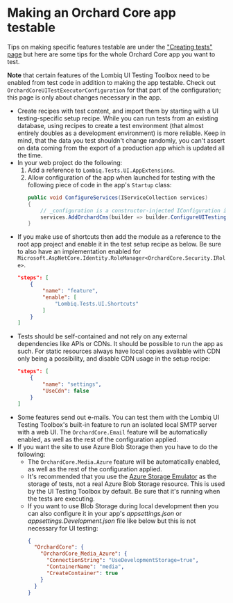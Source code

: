 # Making an Orchard Core app testable



Tips on making specific features testable are under the ["Creating tests" page](CreatingTests.md) but here are some tips for the whole Orchard Core app you want to test.

**Note** that certain features of the Lombiq UI Testing Toolbox need to be enabled from test code in addition to making the app testable. Check out `OrchardCoreUITestExecutorConfiguration` for that part of the configuration; this page is only about changes necessary in the app.

- Create recipes with test content, and import them by starting with a UI testing-specific setup recipe. While you can run tests from an existing database, using recipes to create a test environment (that almost entirely doubles as a development environment) is more reliable. Keep in mind, that the data you test shouldn't change randomly, you can't assert on data coming from the export of a production app which is updated all the time.
- In your web project do the following:
  1. Add a reference to `Lombiq.Tests.UI.AppExtensions`.
  2. Allow configuration of the app when launched for testing with the following piece of code in the app's `Startup` class:
        ```csharp
        public void ConfigureServices(IServiceCollection services)
        {
            // _configuration is a constructor-injected IConfiguration instance.
            services.AddOrchardCms(builder => builder.ConfigureUITesting(_configuration));
        }
        ``` 
- If you make use of shortcuts then add the module as a reference to the root app project and enable it in the test setup recipe as below. Be sure to also have an implementation enabled for `Microsoft.AspNetCore.Identity.RoleManager<OrchardCore.Security.IRole>`.
    ```json
    "steps": [
        {
            "name": "feature",
            "enable": [
                "Lombiq.Tests.UI.Shortcuts"
            ]
        }
    ]
    ```
- Tests should be self-contained and not rely on any external dependencies like APIs or CDNs. It should be possible to run the app as such. For static resources always have local copies available with CDN only being a possibility, and disable CDN usage in the setup recipe:
    ```json
    "steps": [
        {
            "name": "settings",
            "UseCdn": false
        }
    ]
    ```
- Some features send out e-mails. You can test them with the Lombiq UI Testing Toolbox's built-in feature to run an isolated local SMTP server with a web UI. The `OrchardCore.Email` feature will be automatically enabled, as well as the rest of the configuration applied.
- If you want the site to use Azure Blob Storage then you have to do the following:
  - The `OrchardCore.Media.Azure` feature will be automatically enabled, as well as the rest of the configuration applied.
  - It's recommended that you use the [Azure Storage Emulator](https://docs.microsoft.com/en-us/azure/storage/common/storage-use-emulator) as the storage of tests, not a real Azure Blob Storage resource. This is used by the UI Testing Toolbox by default. Be sure that it's running when the tests are executing.
  - If you want to use Blob Storage during local development then you can also configure it in your app's _appsettings.json_ or _appsettings.Development.json_ file like below but this is not necessary for UI testing:
    ```json
    {
      "OrchardCore": {
        "OrchardCore_Media_Azure": {
          "ConnectionString": "UseDevelopmentStorage=true",
          "ContainerName": "media",
          "CreateContainer": true
        }
      }
    }
    ```
